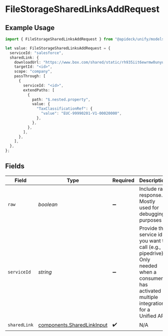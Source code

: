 # FileStorageSharedLinksAddRequest

## Example Usage

```typescript
import { FileStorageSharedLinksAddRequest } from "@apideck/unify/models/operations";

let value: FileStorageSharedLinksAddRequest = {
  serviceId: "salesforce",
  sharedLink: {
    downloadUrl: "https://www.box.com/shared/static/rh935iit6ewrmw0unyul.jpeg",
    targetId: "<id>",
    scope: "company",
    passThrough: [
      {
        serviceId: "<id>",
        extendPaths: [
          {
            path: "$.nested.property",
            value: {
              "TaxClassificationRef": {
                "value": "EUC-99990201-V1-00020000",
              },
            },
          },
        ],
      },
    ],
  },
};
```

## Fields

| Field                                                                                                                                         | Type                                                                                                                                          | Required                                                                                                                                      | Description                                                                                                                                   | Example                                                                                                                                       |
| --------------------------------------------------------------------------------------------------------------------------------------------- | --------------------------------------------------------------------------------------------------------------------------------------------- | --------------------------------------------------------------------------------------------------------------------------------------------- | --------------------------------------------------------------------------------------------------------------------------------------------- | --------------------------------------------------------------------------------------------------------------------------------------------- |
| `raw`                                                                                                                                         | *boolean*                                                                                                                                     | :heavy_minus_sign:                                                                                                                            | Include raw response. Mostly used for debugging purposes                                                                                      |                                                                                                                                               |
| `serviceId`                                                                                                                                   | *string*                                                                                                                                      | :heavy_minus_sign:                                                                                                                            | Provide the service id you want to call (e.g., pipedrive). Only needed when a consumer has activated multiple integrations for a Unified API. | salesforce                                                                                                                                    |
| `sharedLink`                                                                                                                                  | [components.SharedLinkInput](../../models/components/sharedlinkinput.md)                                                                      | :heavy_check_mark:                                                                                                                            | N/A                                                                                                                                           |                                                                                                                                               |